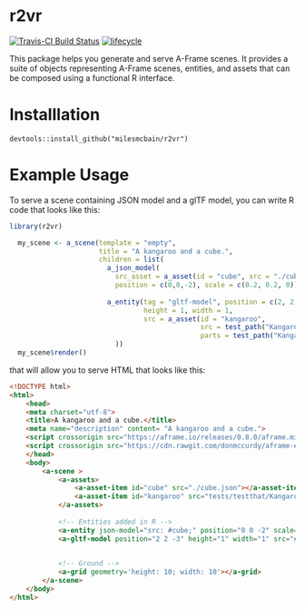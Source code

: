 # r2vr
[![Travis-CI Build Status](https://travis-ci.org/MilesMcBain/r2vr.svg?branch=master)](https://travis-ci.org/MilesMcBain/r2vr)
  [![lifecycle](https://img.shields.io/badge/lifecycle-experimental-orange.svg)](https://www.tidyverse.org/lifecycle/#experimental)

This package helps you generate and serve A-Frame scenes. It provides a suite of objects representing A-Frame scenes, entities, and assets that can be composed using a functional R interface.

# Installlation

`devtools::install_github("milesmcbain/r2vr")`

# Example Usage
To serve a scene containing JSON model and a glTF model, you can write R code that looks like this:

```r
library(r2vr)

  my_scene <- a_scene(template = "empty",
                      title = "A kangaroo and a cube.",
                      children = list(
                        a_json_model(
                          src_asset = a_asset(id = "cube", src = "./cube.json"),
                          position = c(0,0,-2), scale = c(0.2, 0.2, 0)),
                          
                        a_entity(tag = "gltf-model", position = c(2, 2, -3), 
                                 height = 1, width = 1,
                                 src = a_asset(id = "kangaroo", 
                                               src = test_path("Kangaroo_01.gltf"),
                                               parts = test_path("Kangaroo_01.bin")))
                          ))
  my_scene$render()
```

that will allow you to serve HTML that looks like this:

```html
<!DOCTYPE html>
<html>
    <head>
    <meta charset="utf-8">
    <title>A kangaroo and a cube.</title>
    <meta name="description" content= "A kangaroo and a cube.">
    <script crossorigin src="https://aframe.io/releases/0.8.0/aframe.min.js"></script>
    <script crossorigin src="https://cdn.rawgit.com/donmccurdy/aframe-extras/v4.0.2/dist/aframe-extras.loaders.js"></script>
    </head>
    <body>
        <a-scene >
            <a-assets>
                <a-asset-item id="cube" src="./cube.json"></a-asset-item>
                <a-asset-item id="kangaroo" src="tests/testthat/Kangaroo_01.gltf"></a-asset-item>
            </a-assets>
            
            <!-- Entities added in R -->
            <a-entity json-model="src: #cube;" position="0 0 -2" scale="0.2 0.2 0"></a-entity>
            <a-gltf-model position="2 2 -3" height="1" width="1" src="#kangaroo"></a-gltf-model>
            

            <!-- Ground -->
            <a-grid geometry='height: 10; width: 10'></a-grid>
        </a-scene>
    </body>
</html>
```

